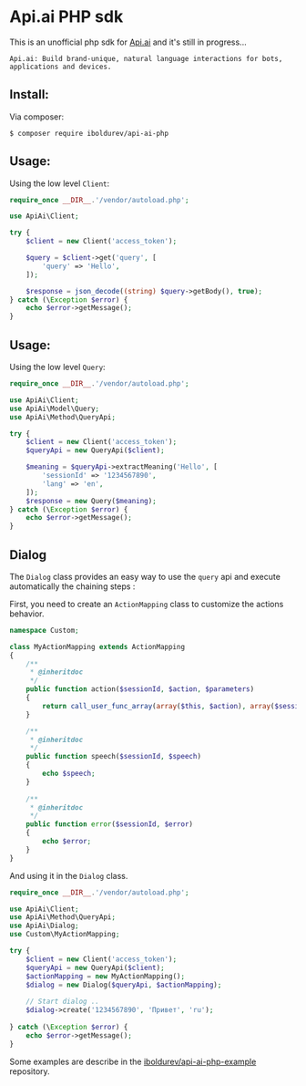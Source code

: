 Api.ai PHP sdk
==============

This is an unofficial php sdk for [Api.ai][1] and it's still in progress...

```
Api.ai: Build brand-unique, natural language interactions for bots, applications and devices.
```

## Install:

Via composer:

```
$ composer require iboldurev/api-ai-php
```

## Usage:

Using the low level `Client`:

```php
require_once __DIR__.'/vendor/autoload.php';

use ApiAi\Client;

try {
    $client = new Client('access_token');

    $query = $client->get('query', [
        'query' => 'Hello',
    ]);

    $response = json_decode((string) $query->getBody(), true);
} catch (\Exception $error) {
    echo $error->getMessage();
}
```

## Usage:   

Using the low level `Query`:

```php
require_once __DIR__.'/vendor/autoload.php';

use ApiAi\Client;
use ApiAi\Model\Query;
use ApiAi\Method\QueryApi;

try {
    $client = new Client('access_token');
    $queryApi = new QueryApi($client);

    $meaning = $queryApi->extractMeaning('Hello', [
        'sessionId' => '1234567890',
        'lang' => 'en',
    ]);
    $response = new Query($meaning);
} catch (\Exception $error) {
    echo $error->getMessage();
}
```

## Dialog

The `Dialog` class provides an easy way to use the `query` api and execute automatically the chaining steps :

First, you need to create an `ActionMapping` class to customize the actions behavior.

```php
namespace Custom;

class MyActionMapping extends ActionMapping
{
    /**
     * @inheritdoc
     */
    public function action($sessionId, $action, $parameters)
    {
        return call_user_func_array(array($this, $action), array($sessionId, $parameters));
    }

    /**
     * @inheritdoc
     */
    public function speech($sessionId, $speech)
    {
        echo $speech;
    }
    
    /**
     * @inheritdoc
     */
    public function error($sessionId, $error)
    {
        echo $error;
    }
}

```

And using it in the `Dialog` class. 

```php
require_once __DIR__.'/vendor/autoload.php';

use ApiAi\Client;
use ApiAi\Method\QueryApi;
use ApiAi\Dialog;
use Custom\MyActionMapping;

try {
    $client = new Client('access_token');
    $queryApi = new QueryApi($client);
    $actionMapping = new MyActionMapping();
    $dialog = new Dialog($queryApi, $actionMapping);
    
    // Start dialog ..
    $dialog->create('1234567890', 'Привет', 'ru');
    
} catch (\Exception $error) {
    echo $error->getMessage();
}

```

Some examples are describe in the [iboldurev/api-ai-php-example][2] repository.

[1]: https://api.ai
[2]: https://github.com/iboldurev/api-ai-php-example
